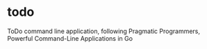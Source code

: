 # todo

ToDo command line application, following Pragmatic Programmers, Powerful Command-Line Applications in Go

